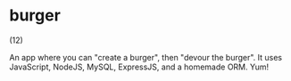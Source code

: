 # burger
(12)

An app where you can "create a burger", then "devour the burger".
It uses JavaScript, NodeJS, MySQL, ExpressJS, and a homemade ORM. Yum!
